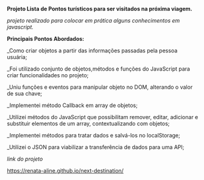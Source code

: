 **Projeto Lista de Pontos turísticos para ser visitados na próxima viagem.**


*projeto realizado para colocar em prática alguns  conhecimentos em javascript.*

**Principais Pontos Abordados:**


_Como criar objetos  a partir das informações passadas pela pessoa usuária;

_Foi utilizado conjunto de objetos,métodos e funções do JavaScript para criar funcionalidades no projeto;

_Uniu funções e eventos para manipular objeto no DOM, alterando o valor de sua chave;

_Implementei método Callback em array de objetos;

_Utilizei métodos do JavaScript que possibilitam remover, editar, adicionar e substituir elementos de um array, contextualizando com objetos;

_Implementei métodos para tratar dados e salvá-los no localStorage;

_Utilizei o JSON para viabilizar a transferência de dados para uma API;

*link do projeto*

 https://renata-aline.github.io/next-destination/

